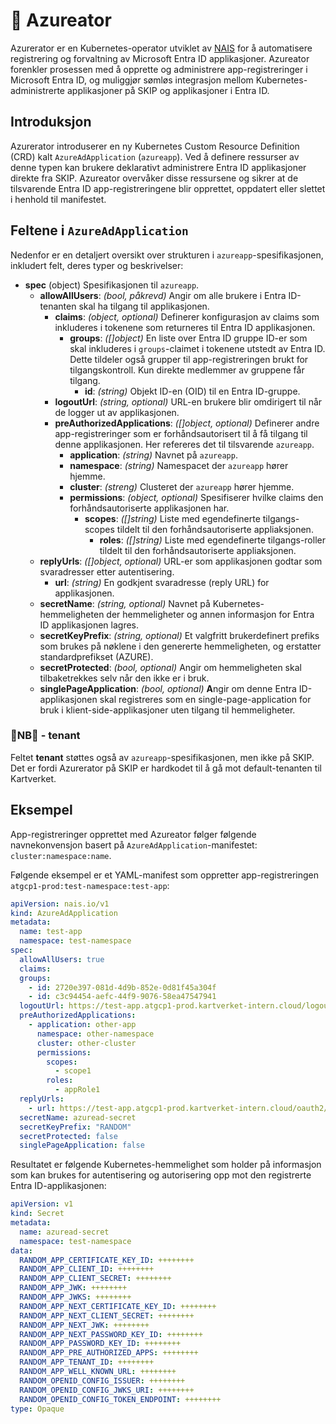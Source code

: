 # 🤖 Azureator

Azurerator er en Kubernetes-operator utviklet av [NAIS](https://nais.io/) for å automatisere registrering og forvaltning av Microsoft Entra ID applikasjoner. Azureator forenkler prosessen med å opprette og administrere app-registreringer i Microsoft Entra ID, og muliggjør sømløs integrasjon mellom Kubernetes-administrerte applikasjoner på SKIP og applikasjoner i Entra ID.

## Introduksjon

Azurerator introduserer en ny Kubernetes Custom Resource Definition (CRD) kalt `AzureAdApplication` (`azureapp`). Ved å definere ressurser av denne typen kan brukere deklarativt administrere Entra ID applikasjoner direkte fra SKIP. Azureator overvåker disse ressursene og sikrer at de tilsvarende Entra ID app-registreringene blir opprettet, oppdatert eller slettet i henhold til manifestet.

## Feltene i `AzureAdApplication`

Nedenfor er en detaljert oversikt over strukturen i `azureapp`-spesifikasjonen, inkludert felt, deres typer og beskrivelser:

- **spec** (object) Spesifikasjonen til `azureapp`.
  - **allowAllUsers**: *(bool, påkrevd)* Angir om alle brukere i Entra ID-tenanten skal ha tilgang til applikasjonen.
    - **claims**: *(object, optional)* Definerer ­konfigurasjon av claims som inkluderes i tokenene som returneres til Entra ID applikasjonen.
      - **groups**: *([]object)* En liste over Entra ID gruppe ID-er som skal inkluderes i `groups`-claimet i tokenene utstedt av Entra ID. Dette tildeler også grupper til app-registreringen brukt for tilgangskontroll. Kun direkte medlemmer av gruppene får tilgang.
        - **id**: *(string)* Objekt ID-en (OID) til en Entra ID-gruppe.
    - **logoutUrl**: *(string, optional)* URL-en brukere blir omdirigert til når de logger ut av applikasjonen.
    - **preAuthorizedApplications**: *([]object, optional)* Definerer andre app-registreringer som er forhåndsautorisert til å få tilgang til denne applikasjonen. Her refereres det til tilsvarende `azureapp`.
      - **application**: *(string)* Navnet på `azureapp`.
      - **namespace**: *(string)* Namespacet der `azureapp` hører hjemme.
      - **cluster**: *(streng)* Clusteret der `azureapp` hører hjemme.
      - **permissions**: *(object, optional)* Spesifiserer hvilke claims den forhåndsautoriserte applikasjonen har.
        - **scopes**: *([]string)* Liste med egendefinerte tilgangs-scopes tildelt til den forhåndsautoriserte appliaksjonen.
          - **roles**: *([]string)* Liste med egendefinerte tilgangs-roller tildelt til den forhåndsautoriserte appliaksjonen.
  - **replyUrls**: *([]object, optional)* URL-er som applikasjonen godtar som svaradresser etter autentisering.
    - **url**: *(string)* En godkjent svaradresse (reply URL) for applikasjonen.
  - **secretName**: *(string, optional)* Navnet på Kubernetes-hemmeligheten der hemmeligheter og annen informasjon for Entra ID applikasjonen lagres.
  - **secretKeyPrefix**: *(string, optional)* Et valgfritt brukerdefinert prefiks som brukes på nøklene i den genererte hemmeligheten, og erstatter standardprefikset (AZURE).
  - **secretProtected**: *(bool, optional)* Angir om hemmeligheten skal tilbaketrekkes selv når den ikke er i bruk.
  - **singlePageApplication**: *(bool, optional)* **A**ngir om denne Entra ID-applikasjonen skal registreres som en single-page-application for bruk i klient-side-applikasjoner uten tilgang til hemmeligheter.

### 🚨NB🚨 - tenant

Feltet **tenant** støttes også av `azureapp`-spesifikasjonen, men ikke på SKIP. Det er fordi Azurerator på SKIP er hardkodet til å gå mot default-tenanten til Kartverket.

## Eksempel

App-registreringer opprettet med Azureator følger følgende navnekonvensjon basert på `AzureAdApplication`-manifestet: `cluster:namespace:name`.

Følgende eksempel er et YAML-manifest som oppretter app-registreringen `atgcp1-prod:test-namespace:test-app`:

```yaml
apiVersion: nais.io/v1
kind: AzureAdApplication
metadata:
  name: test-app
  namespace: test-namespace
spec:
  allowAllUsers: true
  claims:
  groups:
    - id: 2720e397-081d-4d9b-852e-0d81f45a304f
    - id: c3c94454-aefc-44f9-9076-58ea47547941
  logoutUrl: https://test-app.atgcp1-prod.kartverket-intern.cloud/logout
  preAuthorizedApplications:
    - application: other-app
      namespace: other-namespace
      cluster: other-cluster
      permissions:
        scopes:
          - scope1
        roles:
          - appRole1
  replyUrls:
    - url: https://test-app.atgcp1-prod.kartverket-intern.cloud/oauth2/callback
  secretName: azuread-secret
  secretKeyPrefix: "RANDOM"
  secretProtected: false
  singlePageApplication: false
```

Resultatet er følgende Kubernetes-hemmelighet som holder på informasjon som kan brukes for autentisering og autorisering opp mot den registrerte Entra ID-applikasjonen:

```yaml
apiVersion: v1
kind: Secret
metadata:
  name: azuread-secret
  namespace: test-namespace
data:
  RANDOM_APP_CERTIFICATE_KEY_ID: ++++++++
  RANDOM_APP_CLIENT_ID: ++++++++
  RANDOM_APP_CLIENT_SECRET: ++++++++
  RANDOM_APP_JWK: ++++++++
  RANDOM_APP_JWKS: ++++++++
  RANDOM_APP_NEXT_CERTIFICATE_KEY_ID: ++++++++
  RANDOM_APP_NEXT_CLIENT_SECRET: ++++++++
  RANDOM_APP_NEXT_JWK: ++++++++
  RANDOM_APP_NEXT_PASSWORD_KEY_ID: ++++++++
  RANDOM_APP_PASSWORD_KEY_ID: ++++++++
  RANDOM_APP_PRE_AUTHORIZED_APPS: ++++++++
  RANDOM_APP_TENANT_ID: ++++++++
  RANDOM_APP_WELL_KNOWN_URL: ++++++++
  RANDOM_OPENID_CONFIG_ISSUER: ++++++++
  RANDOM_OPENID_CONFIG_JWKS_URI: ++++++++
  RANDOM_OPENID_CONFIG_TOKEN_ENDPOINT: ++++++++
type: Opaque
```
